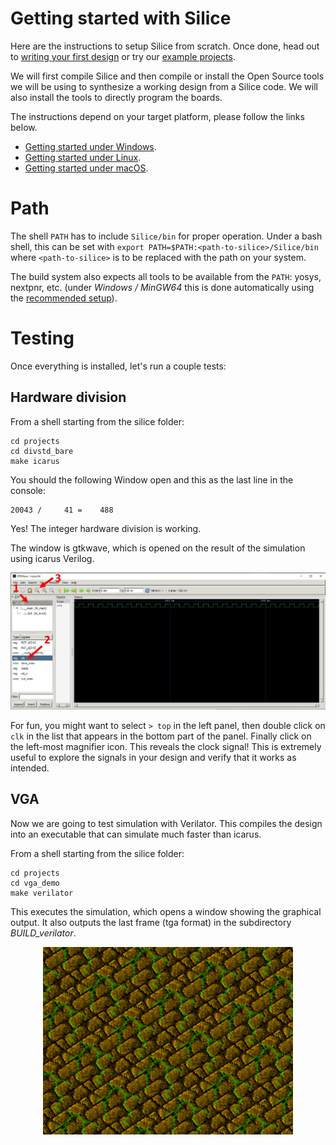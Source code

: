 # Getting started with Silice

Here are the instructions to setup Silice from scratch. Once done, head out to [writing your first design](FirstDesign.md) or try our [example projects](projects/README.md).

We will first compile Silice and then compile or install the Open Source tools we will be using to synthesize a working design from a Silice code. We will also install the tools to directly program the boards.

The instructions depend on your target platform, please follow the links below.
- [Getting started under Windows](GetStarted_Windows.md).
- [Getting started under Linux](GetStarted_Linux.md).
- [Getting started under macOS](GetStarted_macOS.md).

# Path

The shell `PATH` has to include `Silice/bin` for proper operation. Under a bash shell, this can be set with `export PATH=$PATH:<path-to-silice>/Silice/bin` where `<path-to-silice>` is to be replaced with the path on your system.

The build system also expects all tools to be available from the `PATH`: yosys, nextpnr, etc. (under *Windows / MinGW64* this is done automatically using the [recommended setup](GetStarted_Windows.md)).

# Testing

Once everything is installed, let's run a couple tests:

## Hardware division 

From a shell starting from the silice folder:
```
cd projects
cd divstd_bare
make icarus
```

You should the following Window open and this as the last line in the console:
```
20043 /     41 =    488
```
Yes! The integer hardware division is working.

The window is gtkwave, which is opened on the result of the simulation using icarus Verilog.

<p align="center">
<img width="800" src="docs/figures/gtkwave1.jpg">
</p>

For fun, you might want to select `> top` in the left panel, then double click on `clk` in the list that appears in the bottom part of the panel. Finally click on the left-most magnifier icon. This reveals the clock signal! This is extremely useful to explore the signals in your design and verify that it works as intended.

## VGA

Now we are going to test simulation with Verilator. This compiles the design into an executable
that can simulate much faster than icarus.

From a shell starting from the silice folder:
```
cd projects
cd vga_demo
make verilator
```

This executes the simulation, which opens a window showing the graphical output. It also outputs the last frame (tga format) in the subdirectory *BUILD_verilator*.

<p align="center">
<img width="400" src="docs/figures/vga_demo_frame.png">
</p>
